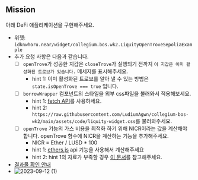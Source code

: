 ## Mission
아래 DeFi 애플리케이션을 구현해주세요.
- 위젯: `idknwhoru.near/widget/collegium.bos.wk2.LiquityOpenTroveSepoliaExample`
- 추가 요청 사항은 다음과 같습니다. 
    - [ ] `openTrove`가 성공한 지갑은 `closeTrove`가 실행되기 전까지 `이 지갑은 이미 활성화된 트로브가 있습니다.` 메세지를 표시해주세요.
        - hint 1: 이미 활성화된 트로브를 알아 낼 수 있는 방법은 `state.isOpenTrove === true` 입니다.
    - [ ] `borrowWrapper` 컴포넌트의 스타일을 외부 css파일을 불러와서 적용해보세요.
        - hint 1: [fetch API](https://docs.near.org/bos/api/fetch)를 사용하세요.
        - hint 2: `https://raw.githubusercontent.com/LudiumAgwn/collegium-bos-wk2/main/assets/code/liquity-widget.css`를 불러와주세요.
    - [ ] `openTrove` 기능의 가스 비용을 최적화 하기 위해 NICR이라는 값을 계산해야 합니다. openTrove 함수에 NICR을 계산하는 기능을 추가해주세요.
        - NICR = Ether / LUSD * 100
        - hint 1: [ethers.js](https://docs.near.org/bos/tutorial/ethers-js) api 기능을 사용해서 계산해주세요
        - hint 2: hint 1의 자료가 부족할 경우 [이 문서](https://docs.ethers.org/v5/)를 참고해주세요.

- [결과물 확인 안내]([https://github.com/LudiumAgwn/collegium-bos-wk2/tree/mission_result](https://near.org/c842b1a648114a20cfca00f01718ee4c6f46d772951d9f8f31dffc189da63b80/widget/LiquityOpenTroveSepoliaExample)https://near.org/c842b1a648114a20cfca00f01718ee4c6f46d772951d9f8f31dffc189da63b80/widget/LiquityOpenTroveSepoliaExample)
- ![2023-09-12 (1)](https://github.com/Ludium-Official/collegium_BOS/assets/119479530/92e43bfc-adb2-4ad0-9633-4dc9c7165239)
